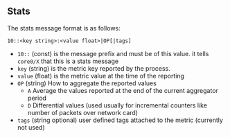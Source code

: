 ## Stats

The stats message format is as follows:

```
10::<key string>:<value float>|OP[|tags]
```

- `10::` (const) is the message prefix and must be of this value. it tells `core0/X` that this is a stats message
- `key` (string) is the metric key reported by the process.
- `value` (float) is the metric value at the time of the reporting
- `OP` (string) How to aggregate the reported values
  - `A` Average the values reported at the end of the current aggregator period
  - `D` Differential values (used usually for incremental counters like number of packets over network card)
- `tags` (string optional) user defined tags attached to the metric (currently not used)
